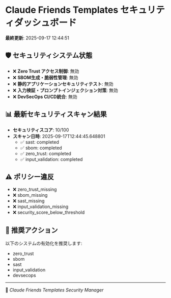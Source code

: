 # Claude Friends Templates セキュリティダッシュボード

**最終更新**: 2025-09-17 12:44:51

## 🛡️ セキュリティシステム状態
- ❌ **Zero Trust アクセス制御**: 無効
- ❌ **SBOM生成・脆弱性管理**: 無効
- ❌ **静的アプリケーションセキュリティテスト**: 無効
- ❌ **入力検証・プロンプトインジェクション対策**: 無効
- ❌ **DevSecOps CI/CD統合**: 無効

## 📊 最新セキュリティスキャン結果
- **セキュリティスコア**: 10/100
- **スキャン日時**: 2025-09-17T12:44:45.648801
  - ✅ sast: completed
  - ✅ sbom: completed
  - ✅ zero_trust: completed
  - ✅ input_validation: completed

## ⚠️ ポリシー違反
- ❌ zero_trust_missing
- ❌ sbom_missing
- ❌ sast_missing
- ❌ input_validation_missing
- ❌ security_score_below_threshold

## 🎯 推奨アクション
以下のシステムの有効化を推奨します:
- zero_trust
- sbom
- sast
- input_validation
- devsecops

---
🤖 *Claude Friends Templates Security Manager*